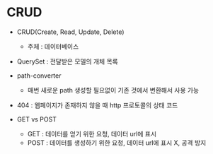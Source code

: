 <h1>CRUD</h1>

* CRUD(Create, Read, Update, Delete)
  * 주체 : 데이터베이스



* QuerySet : 전달받은 모델의 개체 목록



* path-converter
  * 매번 새로운 path 생성할 필요없이 기존 것에서 변환해서 사용 가능



* 404 : 웹페이지가 존재하지 않을 때 http 프로토콜의 상태 코드



* GET vs POST
  * GET : 데이터를 얻기 위한 요청, 데이터 url에 표시
  * POST : 데이터를 생성하기 위한 요청, 데이터 url에 표시 X, 공격 방지
